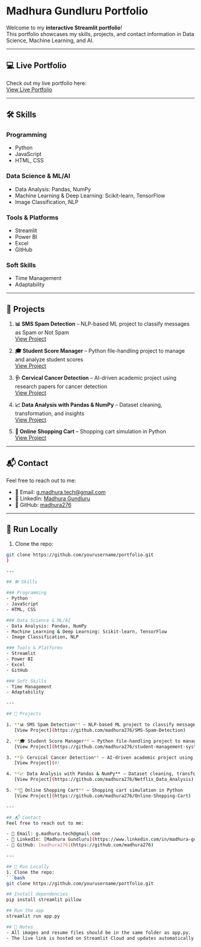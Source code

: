 # Madhura Gundluru Portfolio

Welcome to my **interactive Streamlit portfolio**!  
This portfolio showcases my skills, projects, and contact information in Data Science, Machine Learning, and AI.

---


## 💻 Live Portfolio
Check out my live portfolio here:  
[View Live Portfolio](https://myportfolio-2quoh57udkdrmsqeecaqwf.streamlit.app/)  

---

## 🛠 Skills

### Programming
- Python  
- JavaScript  
- HTML, CSS  

### Data Science & ML/AI
- Data Analysis: Pandas, NumPy  
- Machine Learning & Deep Learning: Scikit-learn, TensorFlow  
- Image Classification, NLP  

### Tools & Platforms
- Streamlit  
- Power BI  
- Excel  
- GitHub  

### Soft Skills
- Time Management  
- Adaptability  

---

## 📂 Projects

1. **📊 SMS Spam Detection** – NLP-based ML project to classify messages as Spam or Not Spam  
   [View Project](https://github.com/madhura276/SMS-Spam-Detection)

2. **🎓 Student Score Manager** – Python file-handling project to manage and analyze student scores  
   [View Project](https://github.com/madhura276/student-management-system)

3. **🩺 Cervical Cancer Detection** – AI-driven academic project using research papers for cancer detection  
   [View Project](#)

4. **📈 Data Analysis with Pandas & NumPy** – Dataset cleaning, transformation, and insights  
   [View Project](https://github.com/madhura276/Netflix_Data_Analysis)

5. **🛒 Online Shopping Cart** – Shopping cart simulation in Python  
   [View Project](https://github.com/madhura276/Online-Shopping-Cart)

---

## 📬 Contact
Feel free to reach out to me:

- 📧 Email: g.madhura.tech@gmail.com  
- 💼 LinkedIn: [Madhura Gundluru](https://www.linkedin.com/in/madhura-gundluru/)  
- 🐙 GitHub: [madhura276](https://github.com/madhura276)  

---

## 🚀 Run Locally
1. Clone the repo:  
```bash
git clone https://github.com/yourusername/portfolio.git
)  

---

## 🛠 Skills

### Programming
- Python  
- JavaScript  
- HTML, CSS  

### Data Science & ML/AI
- Data Analysis: Pandas, NumPy  
- Machine Learning & Deep Learning: Scikit-learn, TensorFlow  
- Image Classification, NLP  

### Tools & Platforms
- Streamlit  
- Power BI  
- Excel  
- GitHub  

### Soft Skills
- Time Management  
- Adaptability  

---

## 📂 Projects

1. **📊 SMS Spam Detection** – NLP-based ML project to classify messages as Spam or Not Spam  
   [View Project](https://github.com/madhura276/SMS-Spam-Detection)

2. **🎓 Student Score Manager** – Python file-handling project to manage and analyze student scores  
   [View Project](https://github.com/madhura276/student-management-system)

3. **🩺 Cervical Cancer Detection** – AI-driven academic project using research papers for cancer detection  
   [View Project](#)

4. **📈 Data Analysis with Pandas & NumPy** – Dataset cleaning, transformation, and insights  
   [View Project](https://github.com/madhura276/Netflix_Data_Analysis)

5. **🛒 Online Shopping Cart** – Shopping cart simulation in Python  
   [View Project](https://github.com/madhura276/Online-Shopping-Cart)

---

## 📬 Contact
Feel free to reach out to me:

- 📧 Email: g.madhura.tech@gmail.com  
- 💼 LinkedIn: [Madhura Gundluru](https://www.linkedin.com/in/madhura-gundluru/)  
- 🐙 GitHub: [madhura276](https://github.com/madhura276)  

---

## 🚀 Run Locally
1. Clone the repo:  
```bash
git clone https://github.com/yourusername/portfolio.git

## Install dependencies
pip install streamlit pillow

## Run the app
streamlit run app.py

## 🔗 Notes
- All images and resume files should be in the same folder as app.py.
- The live link is hosted on Streamlit Cloud and updates automatically when you push changes to GitHub.


